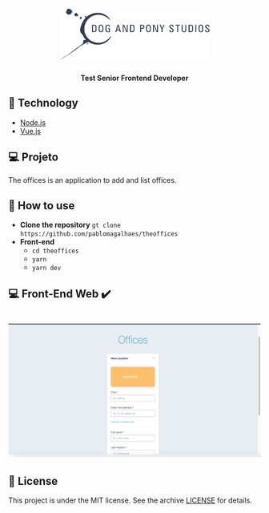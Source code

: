 <h1 align="center">
    <img alt="Dog And Pony Studios" title="#dog" src="dog.svg" width="300px" />
</h1>

<h4 align="center"> 
    Test Senior Frontend Developer
</h4>

## :rocket: Technology

 
- [Node.js](https://nodejs.org/en/) 
- [Vue.js](https://jp.vuejs.org/)

## :computer: Projeto
The offices is an application to add and list offices.

## :page_with_curl: How to use
- **Clone the repository** `gt clone https://github.com/pablomagalhaes/theoffices`
- **Front-end** 
    - ```cd theoffices```
    - ```yarn```
    - ```yarn dev```

## :computer: Front-End Web :heavy_check_mark:

<h1 align="center">
    <img alt="Desktop" title="Desktop" src="home.png" width="800px" />
</h1>

## :memo: License

This project is under the MIT license. See the archive [LICENSE](LICENSE) for details.